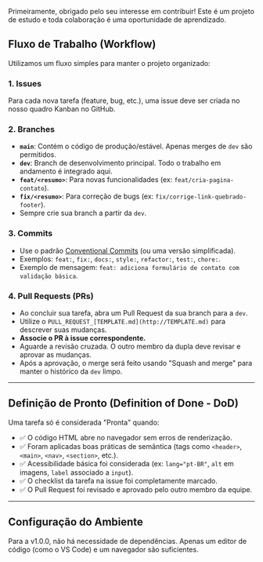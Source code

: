 Primeiramente, obrigado pelo seu interesse em contribuir! Este é um projeto de estudo e toda colaboração é uma oportunidade de aprendizado.

## Fluxo de Trabalho (Workflow)

Utilizamos um fluxo simples para manter o projeto organizado:

### 1. Issues

Para cada nova tarefa (feature, bug, etc.), uma issue deve ser criada no nosso quadro Kanban no GitHub.

### 2. Branches

- **`main`**: Contém o código de produção/estável. Apenas merges de `dev` são permitidos.
- **`dev`**: Branch de desenvolvimento principal. Todo o trabalho em andamento é integrado aqui.
- **`feat/<resumo>`**: Para novas funcionalidades (ex: `feat/cria-pagina-contato`).
- **`fix/<resumo>`**: Para correção de bugs (ex: `fix/corrige-link-quebrado-footer`).
- Sempre crie sua branch a partir da `dev`.

### 3. Commits

- Use o padrão [Conventional Commits](https://www.conventionalcommits.org/en/v1.0.0/) (ou uma versão simplificada).
- Exemplos: `feat:`, `fix:`, `docs:`, `style:`, `refactor:`, `test:`, `chore:`.
- Exemplo de mensagem: `feat: adiciona formulário de contato com validação básica`.

### 4. Pull Requests (PRs)

- Ao concluir sua tarefa, abra um Pull Request da sua branch para a `dev`.
- Utilize o `PULL_REQUEST_[TEMPLATE.md](http://TEMPLATE.md)` para descrever suas mudanças.
- **Associe o PR à issue correspondente.**
- Aguarde a revisão cruzada. O outro membro da dupla deve revisar e aprovar as mudanças.
- Após a aprovação, o merge será feito usando "Squash and merge" para manter o histórico da `dev` limpo.

---

## Definição de Pronto (Definition of Done - DoD)

Uma tarefa só é considerada "Pronta" quando:

- ✅ O código HTML abre no navegador sem erros de renderização.
- ✅ Foram aplicadas boas práticas de semântica (tags como `<header>`, `<main>`, `<nav>`, `<section>`, etc.).
- ✅ Acessibilidade básica foi considerada (ex: `lang="pt-BR"`, `alt` em imagens, `label` associado a `input`).
- ✅ O checklist da tarefa na issue foi completamente marcado.
- ✅ O Pull Request foi revisado e aprovado pelo outro membro da equipe.

---

## Configuração do Ambiente

Para a v1.0.0, não há necessidade de dependências. Apenas um editor de código (como o VS Code) e um navegador são suficientes.